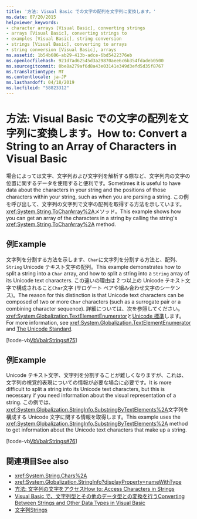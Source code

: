 ```yaml
---
title: '方法: Visual Basic での文字の配列を文字列に変換します。'
ms.date: 07/20/2015
helpviewer_keywords:
- character arrays [Visual Basic], converting strings
- arrays [Visual Basic], converting strings to
- examples [Visual Basic], string conversion
- strings [Visual Basic], converting to arrays
- string conversion [Visual Basic], arrays
ms.assetid: 1b54b686-ab29-413b-adce-6bd5422376eb
ms.openlocfilehash: 921d7ad62545d3a29870aee6c6b354fdadeb0500
ms.sourcegitcommit: 0be8a279af6d8a43e03141e349d3efd5d35f8767
ms.translationtype: MT
ms.contentlocale: ja-JP
ms.lasthandoff: 04/18/2019
ms.locfileid: "58823312"
---
```

# <a name="how-to-convert-a-string-to-an-array-of-characters-in-visual-basic"></a><span data-ttu-id="c43bb-102">方法: Visual Basic での文字の配列を文字列に変換します。</span><span class="sxs-lookup"><span data-stu-id="c43bb-102">How to: Convert a String to an Array of Characters in Visual Basic</span></span>
<span data-ttu-id="c43bb-103">場合によっては文字、文字列および文字列を解析する際など、文字列内の文字の位置に関するデータを使用すると便利です。</span><span class="sxs-lookup"><span data-stu-id="c43bb-103">Sometimes it is useful to have data about the characters in your string and the positions of those characters within your string, such as when you are parsing a string.</span></span> <span data-ttu-id="c43bb-104">この例を呼び出して、文字列の文字列で文字の配列を取得する方法を示しています。<xref:System.String.ToCharArray%2A>メソッド。</span><span class="sxs-lookup"><span data-stu-id="c43bb-104">This example shows how you can get an array of the characters in a string by calling the string's <xref:System.String.ToCharArray%2A> method.</span></span>  
  
## <a name="example"></a><span data-ttu-id="c43bb-105">例</span><span class="sxs-lookup"><span data-stu-id="c43bb-105">Example</span></span>  
 <span data-ttu-id="c43bb-106">文字列を分割する方法を示します、`Char`に文字列を分割する方法と、配列、 `String` Unicode テキスト文字の配列。</span><span class="sxs-lookup"><span data-stu-id="c43bb-106">This example demonstrates how to split a string into a `Char` array, and how to split a string into a `String` array of its Unicode text characters.</span></span> <span data-ttu-id="c43bb-107">この違いの理由は 2 つ以上の Unicode テキスト文字で構成されること`Char`文字 (サロゲート ペアや組み合わせ文字のシーケンス)。</span><span class="sxs-lookup"><span data-stu-id="c43bb-107">The reason for this distinction is that Unicode text characters can be composed of two or more `Char` characters (such as a surrogate pair or a combining character sequence).</span></span> <span data-ttu-id="c43bb-108">詳細については、次を参照してください。<xref:System.Globalization.TextElementEnumerator>と[Unicode 標準](https://www.unicode.org/standard/standard.html)します。</span><span class="sxs-lookup"><span data-stu-id="c43bb-108">For more information, see <xref:System.Globalization.TextElementEnumerator> and [The Unicode Standard](https://www.unicode.org/standard/standard.html).</span></span>  
  
 [!code-vb[VbVbalrStrings#75](~/samples/snippets/visualbasic/VS_Snippets_VBCSharp/VbVbalrStrings/VB/Class4.vb#75)]  
  
## <a name="example"></a><span data-ttu-id="c43bb-109">例</span><span class="sxs-lookup"><span data-stu-id="c43bb-109">Example</span></span>  
 <span data-ttu-id="c43bb-110">Unicode テキスト文字、文字列を分割することが難しくなりますが、これは、文字列の視覚的表現についての情報が必要な場合に必要です。</span><span class="sxs-lookup"><span data-stu-id="c43bb-110">It is more difficult to split a string into its Unicode text characters, but this is necessary if you need information about the visual representation of a string.</span></span> <span data-ttu-id="c43bb-111">この例では、<xref:System.Globalization.StringInfo.SubstringByTextElements%2A>文字列を構成する Unicode 文字に関する情報を取得します。</span><span class="sxs-lookup"><span data-stu-id="c43bb-111">This example uses the <xref:System.Globalization.StringInfo.SubstringByTextElements%2A> method to get information about the Unicode text characters that make up a string.</span></span>  
  
 [!code-vb[VbVbalrStrings#76](~/samples/snippets/visualbasic/VS_Snippets_VBCSharp/VbVbalrStrings/VB/Class4.vb#76)]  
  
## <a name="see-also"></a><span data-ttu-id="c43bb-112">関連項目</span><span class="sxs-lookup"><span data-stu-id="c43bb-112">See also</span></span>

- <xref:System.String.Chars%2A>
- <xref:System.Globalization.StringInfo?displayProperty=nameWithType>
- [<span data-ttu-id="c43bb-113">方法: 文字列の文字をアクセス</span><span class="sxs-lookup"><span data-stu-id="c43bb-113">How to: Access Characters in Strings</span></span>](../../../../visual-basic/programming-guide/language-features/strings/how-to-access-characters-in-strings.md)
- [<span data-ttu-id="c43bb-114">Visual Basic で、文字列型とその他のデータ型との変換を行う</span><span class="sxs-lookup"><span data-stu-id="c43bb-114">Converting Between Strings and Other Data Types in Visual Basic</span></span>](../../../../visual-basic/programming-guide/language-features/strings/converting-between-strings-and-other-data-types.md)
- [<span data-ttu-id="c43bb-115">文字列</span><span class="sxs-lookup"><span data-stu-id="c43bb-115">Strings</span></span>](../../../../visual-basic/programming-guide/language-features/strings/index.md)
